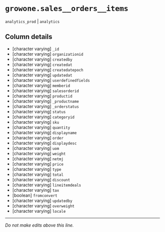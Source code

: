 # `growone.sales__orders__items`
`analytics_prod` | `analytics`

## Column details
* [character varying] `_id`
* [character varying] `organizationid`
* [character varying] `createdby`
* [character varying] `createdat`
* [character varying] `createdatepoch`
* [character varying] `updatedat`
* [character varying] `userdefinedfields`
* [character varying] `memberid`
* [character varying] `salesorderid`
* [character varying] `productid`
* [character varying] `_productname`
* [character varying] `_orderstatus`
* [character varying] `status`
* [character varying] `categoryid`
* [character varying] `sku`
* [character varying] `quantity`
* [character varying] `displayname`
* [character varying] `order`
* [character varying] `displaydesc`
* [character varying] `uom`
* [character varying] `weight`
* [character varying] `netmj`
* [character varying] `price`
* [character varying] `type`
* [character varying] `total`
* [character varying] `discount`
* [character varying] `lineitemdeals`
* [character varying] `tax`
* [boolean]   `fromconvert`
* [character varying] `updatedby`
* [character varying] `overweight`
* [character varying] `locale`

-------------------------------------------------------------------------------
*Do not make edits above this line.*
